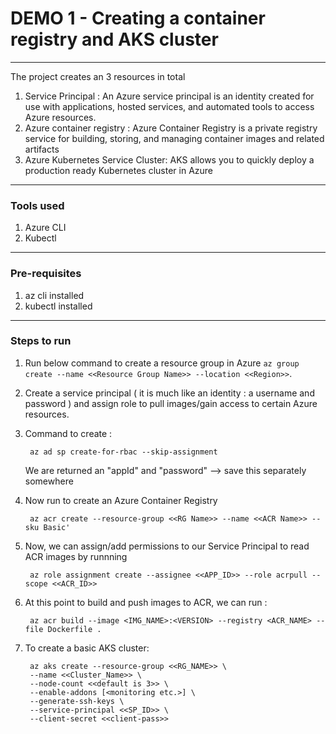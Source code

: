 # DEMO 1 - Creating a container registry and AKS cluster

----
The project creates an 3 resources in total 
1. Service Principal : An Azure service principal is an identity created for use with applications, hosted services, and automated tools to access Azure resources. 
2. Azure container registry : Azure Container Registry is a private registry service for building, storing, and managing container images and related artifacts
3. Azure Kubernetes Service Cluster: AKS allows you to quickly deploy a production ready Kubernetes cluster in Azure

----
### Tools used 

1. Azure CLI
2. Kubectl

----
 ### Pre-requisites

1. az cli installed
2. kubectl installed

----
### Steps to run 

1. Run below command to create a resource group in Azure `az group create --name <<Resource Group Name>> --location <<Region>>`.

2. Create a service principal ( it is much like an identity : a username and password ) and assign role to pull images/gain access to certain Azure resources.

3. Command to create : 
        
        az ad sp create-for-rbac --skip-assignment

   We are returned an "appId" and "password" --> save this separately somewhere

4. Now run to create an Azure Container Registry 
        
        az acr create --resource-group <<RG Name>> --name <<ACR Name>> --sku Basic'

5. Now, we can assign/add permissions to our Service Principal to read ACR images by runnning
        
        az role assignment create --assignee <<APP_ID>> --role acrpull --scope <<ACR_ID>>


6. At this point to build and push images to ACR, we can run :

        az acr build --image <IMG_NAME>:<VERSION> --registry <ACR_NAME> --file Dockerfile .

5. To create a basic AKS cluster:

        az aks create --resource-group <<RG_NAME>> \
        --name <<Cluster_Name>> \
        --node-count <<default is 3>> \
        --enable-addons [<monitoring etc.>] \
        --generate-ssh-keys \
        --service-principal <<SP_ID>> \
        --client-secret <<client-pass>>
